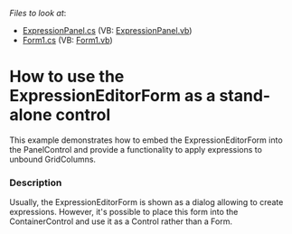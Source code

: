 <!-- default file list -->
*Files to look at*:

* [ExpressionPanel.cs](./CS/WindowsApplication51/ExpressionPanel.cs) (VB: [ExpressionPanel.vb](./VB/WindowsApplication51/ExpressionPanel.vb))
* [Form1.cs](./CS/WindowsApplication51/Form1.cs) (VB: [Form1.vb](./VB/WindowsApplication51/Form1.vb))
<!-- default file list end -->
# How to use the ExpressionEditorForm as a stand-alone control


<p>This example demonstrates how to embed the ExpressionEditorForm into the PanelControl and provide a functionality to apply expressions to unbound GridColumns.</p>


<h3>Description</h3>

<p>Usually, the ExpressionEditorForm is shown as a dialog allowing to create expressions. However, it&#39;s possible to place this form into the ContainerControl and use it as a Control rather than a Form.</p>

<br/>


